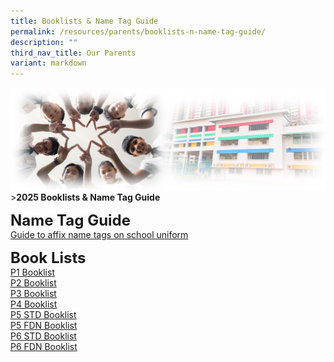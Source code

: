 ```yaml
---
title: Booklists & Name Tag Guide
permalink: /resources/parents/booklists-n-name-tag-guide/
description: ""
third_nav_title: Our Parents
variant: markdown
---
```

![Sub-banner](/images/sub%20banner.jpg)
&gt;**2025 Booklists &amp; Name Tag Guide**

**<font size="5">Name Tag Guide</font>** <br>
[Guide to affix name tags on school uniform](/files/Letters%20and%20Circulars/2024%20Booklist/Guide_affix_name_tags.pdf)

**<font size="5">Book Lists</font>** <br>
[P1 Booklist](/files/Letters%20and%20Circulars/2024%20Booklist/2024_booklist_P1.pdf) <br>
[P2 Booklist](/files/Letters%20and%20Circulars/2024%20Booklist/2024_booklist_P2.pdf) <br>
[P3 Booklist](/files/Letters%20and%20Circulars/2024%20Booklist/2024_booklist_P3.pdf) <br>
[P4 Booklist](/files/Letters%20and%20Circulars/2024%20Booklist/2024_booklist_P4.pdf) <br>
[P5 STD Booklist](/files/Letters%20and%20Circulars/2024%20Booklist/2024_booklist_P5.pdf) <br>
[P5 FDN Booklist](/files/Letters%20and%20Circulars/2024%20Booklist/2024_booklist_P5_FDN.pdf) <br>
[P6 STD Booklist](/files/Letters%20and%20Circulars/2024%20Booklist/2024_booklist_P6.pdf) <br>
[P6 FDN Booklist](/files/Letters%20and%20Circulars/2024%20Booklist/2024_booklist_P6_FDN.pdf)